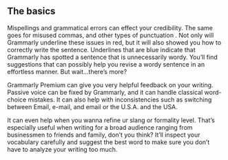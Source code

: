 ## The basics

Mispellings and grammatical errors can effect your credibility. The same goes for misused commas, and other types of punctuation . Not only will Grammarly underline these issues in red, but it will also showed you how to correctly write the sentence.
Underlines that are blue indicate that Grammarly has spotted a sentence that is unnecessarily wordy. You’ll find suggestions that can possibly help you revise a wordy sentence in an effortless manner.
But wait...there’s more?

Grammarly Premium can give you very helpful feedback on your writing. Passive voice can be fixed by Grammarly, and it can handle classical word-choice mistakes. It can also help with inconsistencies such as switching between Email, e-mail, and email or the U.S.A. and the USA.

It can even help when you wanna refine ur slang or formality level. That’s especially useful when writing for a broad audience ranging from businessmen to friends and family, don’t you think? It’ll inspect your vocabulary carefully and suggest the best word to make sure you don’t have to analyze your writing too much.
